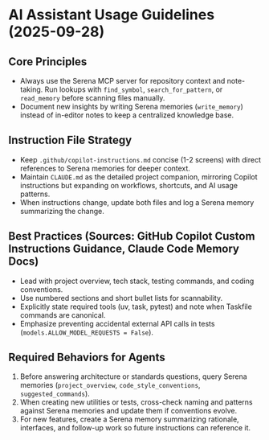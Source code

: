 # AI Assistant Usage Guidelines (2025-09-28)

## Core Principles
- Always use the Serena MCP server for repository context and note-taking. Run lookups with `find_symbol`, `search_for_pattern`, or `read_memory` before scanning files manually.
- Document new insights by writing Serena memories (`write_memory`) instead of in-editor notes to keep a centralized knowledge base.

## Instruction File Strategy
- Keep `.github/copilot-instructions.md` concise (1-2 screens) with direct references to Serena memories for deeper context.
- Maintain `CLAUDE.md` as the detailed project companion, mirroring Copilot instructions but expanding on workflows, shortcuts, and AI usage patterns.
- When instructions change, update both files and log a Serena memory summarizing the change.

## Best Practices (Sources: GitHub Copilot Custom Instructions Guidance, Claude Code Memory Docs)
- Lead with project overview, tech stack, testing commands, and coding conventions.
- Use numbered sections and short bullet lists for scannability.
- Explicitly state required tools (uv, task, pytest) and note when Taskfile commands are canonical.
- Emphasize preventing accidental external API calls in tests (`models.ALLOW_MODEL_REQUESTS = False`).

## Required Behaviors for Agents
1. Before answering architecture or standards questions, query Serena memories (`project_overview`, `code_style_conventions`, `suggested_commands`).
2. When creating new utilities or tests, cross-check naming and patterns against Serena memories and update them if conventions evolve.
3. For new features, create a Serena memory summarizing rationale, interfaces, and follow-up work so future instructions can reference it.
